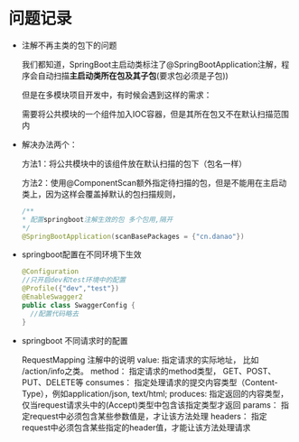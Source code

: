 # 问题记录

- 注解不再主类的包下的问题

    我们都知道，SpringBoot主启动类标注了@SpringBootApplication注解，程序会自动扫描**主启动类所在包及其子包**(要求包必须是子包))


    但是在多模块项目开发中，有时候会遇到这样的需求：

    需要将公共模块的一个组件加入IOC容器，但是其所在包又不在默认扫描范围内

- 解决办法两个：

    方法1：将公共模块中的该组件放在默认扫描的包下（包名一样）

    方法2：使用@ComponentScan额外指定待扫描的包，但是不能用在主启动类上，因为这样会覆盖掉默认的包扫描规则，
    
    ```java
    /**
    * 配置springboot注解生效的包 多个包用,隔开
    */
    @SpringBootApplication(scanBasePackages = {"cn.danao"})
    ```

- springboot配置在不同环境下生效

    ```java
    @Configuration
    //只开启dev和test环境中的配置
    @Profile({"dev","test"})
    @EnableSwagger2
    public class SwaggerConfig {
      //配置代码略去
    }
    ```


- springboot 不同请求时的配置

    RequestMapping 注解中的说明
    value:  指定请求的实际地址， 比如 /action/info之类。
    method：  指定请求的method类型， GET、POST、PUT、DELETE等
    consumes： 指定处理请求的提交内容类型（Content-Type），例如application/json, text/html;
    produces:    指定返回的内容类型，仅当request请求头中的(Accept)类型中包含该指定类型才返回
    params： 指定request中必须包含某些参数值是，才让该方法处理
    headers： 指定request中必须包含某些指定的header值，才能让该方法处理请求